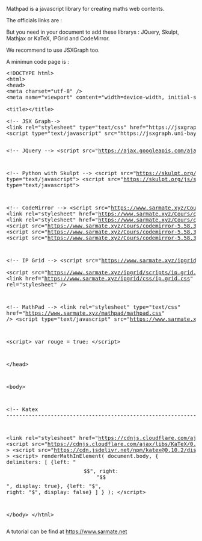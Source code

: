 

Mathpad is a javascript library for creating maths web contents.

The officials links are :


<link rel="stylesheet" type="text/css" href="https://sarmate.xyz/mathpad/mathpad.css" />
<script type="text/javascript" src="https://sarmate.xyz/mathpad/mathpad.js"></script>


But you need in your document to add these librarys : JQuery, Skulpt, Mathjax or KaTeX, IPGrid and CodeMirror.

We recommend to use JSXGraph too.



A minimun code page is :


<pre>
&lt;!DOCTYPE html>
&lt;html>
&lt;head>
&lt;meta charset="utf-8" />
&lt;meta name="viewport" content="width=device-width, initial-scale=1.0">

&lt;title>&lt;/title>

&lt;!-- JSX Graph-->
&lt;link rel="stylesheet" type="text/css" href="https://jsxgraph.uni-bayreuth.de/distrib/jsxgraph.css" />
&lt;script type="text/javascript" src="https://jsxgraph.uni-bayreuth.de/distrib/jsxgraphcore.js"></script>

&lt;!-- JQuery -->
&lt;script src="https://ajax.googleapis.com/ajax/libs/jquery/1/jquery.min.js"></script>

&lt;!-- Python with Skulpt -->
&lt;script src="https://skulpt.org/js/skulpt.min.js" type="text/javascript"></script> 
&lt;script src="https://skulpt.org/js/skulpt-stdlib.js" type="text/javascript"></script>

&lt;!-- CodeMirror -->
&lt;script src="https://www.sarmate.xyz/Cours/codemirror-5.58.3/lib/codemirror.js"></script>
&lt;link rel="stylesheet" href="https://www.sarmate.xyz/Cours/codemirror-5.58.3/lib/codemirror.css">
&lt;link rel="stylesheet" href="https://www.sarmate.xyz/Cours/codemirror-5.58.3/theme/abcdef.css">
&lt;script src="https://www.sarmate.xyz/Cours/codemirror-5.58.3/mode/python/python.js"></script>
&lt;script src="https://www.sarmate.xyz/Cours/codemirror-5.58.3/mode/xml/xml.js"></script>
&lt;script src="https://www.sarmate.xyz/Cours/codemirror-5.58.3/mode/javascript/javascript.js"></script>

&lt;!-- IP Grid -->
&lt;script src="https://www.sarmate.xyz/ipgrid/scripts/jquery-ui-1.9.2.custom.min.js"></script>    
&lt;script src="https://www.sarmate.xyz/ipgrid/scripts/ip.grid.js"></script>
&lt;link href="https://www.sarmate.xyz/ipgrid/css/ip.grid.css" rel="stylesheet" />

&lt;!-- MathPad -->
&lt;link rel="stylesheet" type="text/css" href="https://www.sarmate.xyz/mathpad/mathpad.css" />
&lt;script type="text/javascript" src="https://www.sarmate.xyz/mathpad/mathpad.js"></script>

&lt;script>
var rouge = true;
&lt;/script>


&lt;/head>

&lt;body>





&lt;!-- Katex ------------------------------------------------------------------------>



&lt;link rel="stylesheet" href="https://cdnjs.cloudflare.com/ajax/libs/KaTeX/0.9.0/katex.min.css">
&lt;script src="https://cdnjs.cloudflare.com/ajax/libs/KaTeX/0.9.0/katex.min.js" ></script>
&lt;script src="https://cdn.jsdelivr.net/npm/katex@0.10.2/dist/contrib/auto-render.min.js" ></script>
&lt;script>
renderMathInElement(
	document.body,
	{
		delimiters: [
			{left: "$$", right: "$$", display: true},
			{left: "$", right: "$", display: false}
		]
	}
);
&lt;/script>


&lt;/body>
&lt;/html>
</pre>












A tutorial can be find at https://www.sarmate.net




















